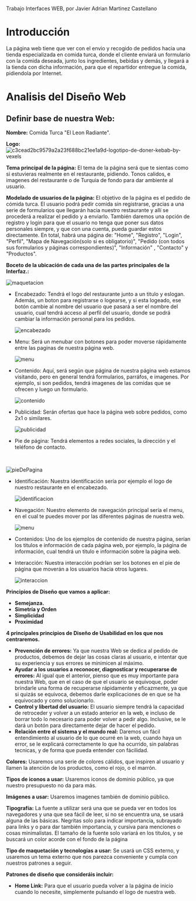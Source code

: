 Trabajo Interfaces WEB, por Javier Adrian Martinez Castellano

# Introducción

La página web tiene que ver con el envio y recogido de pedidos hacia una tienda especializada en comida turca, donde el cliente enviará un formulario con la comida deseada, junto los ingredientes, bebidas y demás, y llegará a la tienda con dicha información, para que el repartidor entregue la comida, pidiendola por Internet.

# Analisis del Diseño Web

## Definir base de nuestra Web:

**Nombre:** Comida Turca "El Leon Radiante".

**Logo:** ![c3cead2bc9579a2a23f688bc21ee1a9d-logotipo-de-doner-kebab-by-vexels](C:\Users\Lolzeta\Desktop\Proyecto1Web\Kebaberia\Documentacion\c3cead2bc9579a2a23f688bc21ee1a9d-logotipo-de-doner-kebab-by-vexels.png)

**Tema principal de la página:** El tema de la página será que te sientas como si estuvieras realmente en el restaurante, pidiendo. Tonos calidos, e imagenes del restaurante o de Turquia de fondo para dar ambiente al usuario.

**Modelado de usuarios de la página:** El objetivo de la página es el pedido de cómida turca. El usuario podrá pedir comida sin registrarse, gracias a una serie de formularios que llegarán hacia nuestro restaurante y allí se procederá a realizar el pedido y a enviarlo. También daremos una opción de registro y login para que el usuario no tenga que poner sus datos personales siempre, y que con una cuenta, pueda guardar estos directamente. En total, habrá una página de: "Home", "Registro", "Login", "Perfil", "Mapa de Navegación(solo si es obligatorio)", "Pedido (con todos sus formularios y páginas correspondientes)", "Información" , "Contacto" y "Productos".

**Boceto de la ubicación de cada una de las partes principales de la Interfaz.:**

![maquetacion](C:\Users\Lolzeta\Desktop\Proyecto1Web\Kebaberia\Documentacion\maquetacion.png)



- Encabezado: Tendrá el logo del restaurante junto a un titulo y eslogan. Además, un boton para registrarse o logearse, y si esta logeado, ese botón cambie al nombre del usuario que pasará a ser el nombre del usuario, cual tendrá acceso al perfil del usuario, donde se podrá cambiar la información personal para los pedidos.

  ![encabezado](C:\Users\Lolzeta\Desktop\Proyecto1Web\Kebaberia\Documentacion\encabezado.png)

- Menu: Será un menubar con botones para poder moverse rápidamente entre las paginas de nuestra página web.

  ![menu](C:\Users\Lolzeta\Desktop\Proyecto1Web\Kebaberia\Documentacion\menu.png)

- Contenido: Aquí, será según que página de nuestra página web estamos visitando, pero en general tendrá formularios, parráfos, e imagenes. Por ejemplo, si son pedidos, tendrá imagenes de las comidas que se ofrecen y luego un formulario.

  ![contenido](C:\Users\Lolzeta\Desktop\Proyecto1Web\Kebaberia\Documentacion\contenido.png)

- Publicidad: Serán ofertas que hace la página web sobre pedidos, como 2x1 o similares.

  ![publicidad](C:\Users\Lolzeta\Desktop\Proyecto1Web\Kebaberia\Documentacion\publicidad.png)

- Pie de página: Tendrá elementos a redes sociales, la dirección y el teléfono de contacto.

  ​

![pieDePagina](C:\Users\Lolzeta\Desktop\Proyecto1Web\Kebaberia\Documentacion\pieDePagina.png)

- Identificación: Nuestra identificación sería por ejemplo el logo de nuestro restaurante en el encabezado.

  ![identificacion](C:\Users\Lolzeta\Desktop\Proyecto1Web\Kebaberia\Documentacion\identificacion.png)

- Navegación: Nuestro elemento de navegación principal sería el menu, en el cual te puedes mover por las diferentes páginas de nuestra web.

  ![menu](C:\Users\Lolzeta\Desktop\Proyecto1Web\Kebaberia\Documentacion\menu.png)

- Contenidos: Uno de los ejemplos de contenido de nuestra página, serían los titulos e información de cada página web, por ejemplo, la página de información, cual tendrá un titulo e información sobre la página web.

- Interacción: Nuestra interacción podrían ser los botones en el pie de página que moverán a los usuarios hacia otros lugares.

  ![interaccion](C:\Users\Lolzeta\Desktop\Proyecto1Web\Kebaberia\Documentacion\interaccion.png)



**Principios de Diseño que vamos a aplicar:**

- **Semejanza.**
- **Simetría y Orden**
- **Simplicidad**
- **Proximidad**

**4 principales principios de Diseño de Usabilidad en los que nos centraremos.**

- **Prevención de errores:** Ya que nuestra Web se dedica al pedido de productos, debemos de dejar las cosas claras al usuario, e intentar que su experiencia y sus errores se minimicen al máximo.
- **Ayudar a los usuarios a reconocer, diagnosticar y recuperarse de errores:** Al igual que el anterior, pienso que es muy importante para nuestra Web, que en el caso de que el usuario se equivoque, poder brindarle una forma de recuperarse rápidamente y eficazmente, ya que si quizás se equivoca, debemos darle explicaciones de en que se ha equivocado y como solucionarlo.
- **Control y libertad del usuario:** El usuario siempre tendrá la capacidad de retroceder y volver a un estado anterior en la web, e incluso de borrar todo lo necesario para poder volver a pedir algo. Inclusive, se le dará un botón para directamente dejar de hacer el pedido.
- **Relación entre el sistema y el mundo real:** Daremos un fácil entendimiento al usuario de lo que ocurré en la web, cuando haya un error, se le explicará correctamente lo que ha ocurrido, sin palabras tecnicas, y de forma que pueda entender con fácilidad.

**Colores:** Usaremos una serie de colores cálidos, que inspiren al usuario y llamen la atención de los productos, como el rojo, o el marrón.

**Tipos de iconos a usar:** Usaremos iconos de dominio público, ya que nuestro presupuesto no da para más.

**Imágenes a usar:** Usaremos imagenes también de dominio público.

**Tipografía:** La fuente a utilizar será una que se pueda ver en todos los navegadores y una que sea fácil de leer, si no se encuentra una, se usará alguna de las básicas. Negritas solo para indicar importancia, subrayado para links y o para dar también importancia, y cursiva para menciones o cosas minimalistas. El tamaño de la fuente solo variará en los titulos, y se buscará un color acorde con el fondo de la página

**Tipo de maquetación y tecnologías a usar:**  Se usará un CSS externo, y usaremos un tema externo que nos parezca conveniente y cumpla con nuestros patrones a seguir.

**Patrones de diseño que consideráis incluir:** 

- **Home Link:** Para que el usuario pueda volver a la página de inicio cuando lo necesite, simplemente pulsando el logo de nuestra web.




